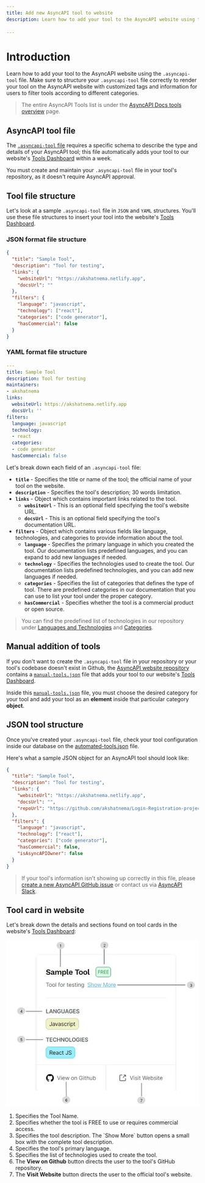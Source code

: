 ```yaml
---
title: Add new AsyncAPI tool to website
description: Learn how to add your tool to the AsyncAPI website using the .asyncapi-tool file.
	 
---
```


# Introduction 
Learn how to add your tool to the AsyncAPI website using the `.asyncapi-tool` file. Make sure to structure your `.asyncapi-tool` file correctly to render your tool on the AsyncAPI website with customized tags and information for users to filter tools according to different categories.

> The entire AsyncAPI Tools list is under the [AsyncAPI Docs tools overview](https://www.asyncapi.com/docs/tools) page.

## AsyncAPI tool file

The [`.asyncapi-tool` file](https://github.com/asyncapi/website/blob/master/scripts/tools/tools-schema.json) requires a specific schema to describe the type and details of your AsyncAPI tool; this file automatically adds your tool to our website's [Tools Dashboard](https://www.asyncapi.com/tools) within a week. 

You must create and maintain your `.asyncapi-tool` file in your tool's repository, as it doesn't require AsyncAPI approval. 

## Tool file structure

Let's look at a sample `.asyncapi-tool` file in `JSON` and `YAML` structures. You'll use these file structures to insert your tool into the website's [Tools Dashboard](https://www.asyncapi.com/tools). 

### JSON format file structure

```JSON
{
  "title": "Sample Tool",
  "description": "Tool for testing",
  "links": {
    "websiteUrl": "https://akshatnema.netlify.app",
    "docsUrl": ""
  },
  "filters": {
    "language": "javascript",
    "technology": ["react"],
    "categories": ["code generator"],
    "hasCommercial": false
  }
}
```

### YAML format file structure

```YAML
---
title: Sample Tool
description: Tool for testing
maintainers:
- akshatnema
links:
  websiteUrl: https://akshatnema.netlify.app
  docsUrl: ''
filters:
  language: javascript
  technology:
  - react
  categories:
  - code generator
  hasCommercial: false
```

Let's break down each field of an `.asyncapi-tool` file:

- **`title`** - Specifies the title or name of the tool; the official name of your tool on the website.
- **`description`** - Specifies the tool's description; 30 words limitation.
- **`links`** - Object which contains important links related to the tool.
  - **`websiteUrl`** - This is an optional field specifying the tool's website URL.
  - **`docsUrl`** - This is an optional field specifying the tool's documentation URL.
- **`filters`** - Object which contains various fields like language, technologies, and categories to provide information about the tool.
  - **`language`** - Specifies the primary language in which you created the tool. Our documentation lists predefined languages, and you can expand to add new languages if needed.
  - **`technology`** - Specifies the technologies used to create the tool. Our documentation lists predefined technologies, and you can add new languages if needed.
  - **`categories`** - Specifies the list of categories that defines the type of tool. There are predefined categories in our documentation that you can use to list your tool under the proper category.
  - **`hasCommercial`** - Specifies whether the tool is a commercial product or open source.


> You can find the predefined list of technologies in our repository under [Languages and Technologies](https://github.com/asyncapi/website/blob/master/scripts/tools/tags-color.js) and [Categories](https://github.com/asyncapi/website/blob/master/scripts/tools/categorylist.js).

## Manual addition of tools

If you don't want to create the `.asyncapi-tool` file in your repository or your tool's codebase doesn't exist in Github, the [AsyncAPI website repository](https://github.com/asyncapi/website) contains a [`manual-tools.json`](https://github.com/asyncapi/website/blob/master/config/tools-manual.json) file that adds your tool to our website's [Tools Dashboard](/tools).

Inside this [`manual-tools.json`](https://github.com/asyncapi/website/blob/master/config/tools-manual.json) file, you must choose the desired category for your tool and add your tool as an **element** inside that particular category **object**.

## JSON tool structure

Once you've created your `.asyncapi-tool` file, check your tool configuration inside our database on the [automated-tools.json](https://github.com/asyncapi/website/blob/master/config/tools-automated.json) file.

Here's what a sample JSON object for an AsyncAPI tool should look like:

```JSON
{
  "title": "Sample Tool",
  "description": "Tool for testing",
  "links": {
    "websiteUrl": "https://akshatnema.netlify.app",
    "docsUrl": "",
    "repoUrl": "https://github.com/akshatnema/Login-Registration-project"
  },
  "filters": {
    "language": "javascript",
    "technology": ["react"],
    "categories": ["code generator"],
    "hasCommercial": false,
    "isAsyncAPIOwner": false
  }
}
```

> If your tool's information isn't showing up correctly in this file, please [create a new AsyncAPI GitHub issue](https://github.com/asyncapi/website/issues/new/choose) or contact us via [AsyncAPI Slack](https://asyncapi.com/slack-invite).

## Tool card in website

Let's break down the details and sections found on tool cards in the website's [Tools Dashboard](/tools):

![Tools Card](/assets/tool-preview.webp)

<ol>
  <li> Specifies the Tool Name.</li>
  <li> Specifies whether the tool is FREE to use or requires commercial access.</li>
  <li> Specifies the tool description. The `Show More` button opens a small box with the complete tool description.</li>
  <li> Specifies the tool's primary language.</li>
  <li> Specifies the list of technologies used to create the tool.</li>
  <li> The <b>View on Github</b> button directs the user to the tool's GitHub repository.</li>
  <li> The <b>Visit Website</b> button directs the user to the official tool's website.</li>
</ol>

